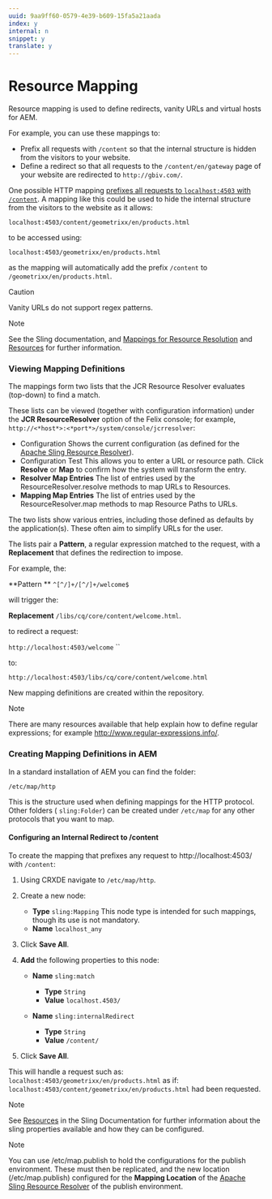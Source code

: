 ```yaml
---
uuid: 9aa9ff60-0579-4e39-b609-15fa5a21aada
index: y
internal: n
snippet: y
translate: y
---
```


# Resource Mapping

Resource mapping is used to define redirects, vanity URLs and virtual hosts for AEM.

For example, you can use these mappings to:

* Prefix all requests with `/content` so that the internal structure is hidden from the visitors to your website.
* Define a redirect so that all requests to the `/content/en/gateway` page of your website are redirected to `http://gbiv.com/`.

One possible HTTP mapping [prefixes all requests to `localhost:4503` with `/content`](#Configuringaninternalredirecttocontent). A mapping like this could be used to hide the internal structure from the visitors to the website as it allows:

`localhost:4503/content/geometrixx/en/products.html`

to be accessed using:

`localhost:4503/geometrixx/en/products.html`

as the mapping will automatically add the prefix `/content` to `/geometrixx/en/products.html`.

>[!CAUTION]
>
><p>Vanity URLs do not support regex patterns.</p> 

>[!NOTE]
>
><p>See the Sling documentation, and <a href="http://sling.apache.org/site/resources.html">Mappings for Resource Resolution</a> and <a href="http://sling.apache.org/site/mappings-for-resource-resolution.html">Resources</a> for further information.<br> </p>

### Viewing Mapping Definitions

The mappings form two lists that the JCR Resource Resolver evaluates (top-down) to find a match.

These lists can be viewed (together with configuration information) under the **JCR ResourceResolver** option of the Felix console; for example, `http://<*host*>:<*port*>/system/console/jcrresolver`:

* Configuration Shows the current configuration (as defined for the [Apache Sling Resource Resolver](osgi-configuration-settings.md#ApacheSlingResourceResolver)).
* Configuration Test This allows you to enter a URL or resource path. Click **Resolve** or **Map** to confirm how the system will transform the entry.
* **Resolver Map Entries** The list of entries used by the ResourceResolver.resolve methods to map URLs to Resources.
* **Mapping Map Entries** The list of entries used by the ResourceResolver.map methods to map Resource Paths to URLs.

The two lists show various entries, including those defined as defaults by the application(s). These often aim to simplify URLs for the user.

The lists pair a **Pattern**, a regular expression matched to the request, with a **Replacement** that defines the redirection to impose.

For example, the:

**Pattern ** `^[^/]+/[^/]+/welcome$`

will trigger the:

**Replacement** `/libs/cq/core/content/welcome.html`.

to redirect a request:

`http://localhost:4503/welcome` ``

to:

`http://localhost:4503/libs/cq/core/content/welcome.html`

New mapping definitions are created within the repository. 

>[!NOTE]
>
><p>There are many resources available that help explain how to define regular expressions; for example <a href="http://www.regular-expressions.info/">http://www.regular-expressions.info/</a>.<br> </p>

### Creating Mapping Definitions in AEM

In a standard installation of AEM you can find the folder:

`/etc/map/http`

This is the structure used when defining mappings for the HTTP protocol. Other folders ( `sling:Folder`) can be created under `/etc/map` for any other protocols that you want to map.

#### Configuring an Internal Redirect to /content

To create the mapping that prefixes any request to http://localhost:4503/ with `/content`:

1. Using CRXDE navigate to `/etc/map/http`.
1. Create a new node:

    * **Type** `sling:Mapping` This node type is intended for such mappings, though its use is not mandatory.    
    * **Name** `localhost_any`

1. Click **Save All**.
1. **Add** the following properties to this node:

    * **Name** `sling:match`

        * **Type** `String`        
        * **Value** `localhost.4503/`

    * **Name** `sling:internalRedirect`

        * **Type** `String`        
        * **Value** `/content/`

1. Click **Save All**.

This will handle a request such as: `localhost:4503/geometrixx/en/products.html` as if: `localhost:4503/content/geometrixx/en/products.html` had been requested.

>[!NOTE]
>
><p>See <a href="http://sling.apache.org/site/mappings-for-resource-resolution.html">Resources</a> in the Sling Documentation for further information about the sling properties available and how they can be configured.<br> </p> 

>[!NOTE]
>
><p>You can use <span class="code">/etc/map.publish</span> to hold the configurations for the publish environment. These must then be replicated, and the new location (<span class="code">/etc/map.publish</span>) configured for the <b>Mapping Location</b> of the <a href="/content/help/en/experience-manager/6-4/sites/deploying/using/osgi-configuration-settings.html#ApacheSlingResourceResolver">Apache Sling Resource Resolver</a> of the publish environment.</p> 
